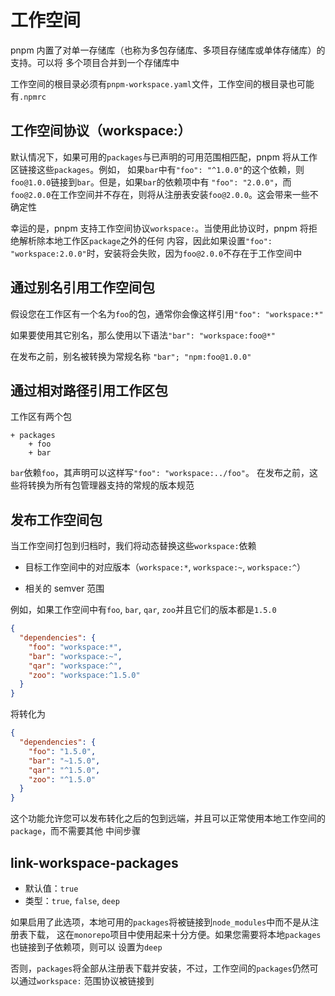 # 工作空间

pnpm 内置了对单一存储库（也称为多包存储库、多项目存储库或单体存储库）的支持。可以将
多个项目合并到一个存储库中

工作空间的根目录必须有`pnpm-workspace.yaml`文件，工作空间的根目录也可能有`.npmrc`

## 工作空间协议（workspace:）

默认情况下，如果可用的`packages`与已声明的可用范围相匹配，pnpm 将从工作区链接这些`packages`。例如，
如果`bar`中有`"foo": "^1.0.0"`的这个依赖，则`foo@1.0.0`链接到`bar`。但是，如果`bar`的依赖项中有
`"foo": "2.0.0"`，而`foo@2.0.0`在工作空间并不存在，则将从注册表安装`foo@2.0.0`。这会带来一些不确定性

幸运的是，pnpm 支持工作空间协议`workspace:`。当使用此协议时，pnpm 将拒绝解析除本地工作区`package`之外的任何
内容，因此如果设置`"foo": "workspace:2.0.0"`时，安装将会失败，因为`foo@2.0.0`不存在于工作空间中

## 通过别名引用工作空间包

假设您在工作区有一个名为`foo`的包，通常你会像这样引用`"foo": "workspace:*"`

如果要使用其它别名，那么使用以下语法`"bar": "workspace:foo@*"`

在发布之前，别名被转换为常规名称 `"bar"; "npm:foo@1.0.0"`

## 通过相对路径引用工作区包

工作区有两个包

```
+ packages
    + foo
    + bar
```

`bar`依赖`foo`，其声明可以这样写`"foo": "workspace:../foo"`。
在发布之前，这些将转换为所有包管理器支持的常规的版本规范

## 发布工作空间包

当工作空间打包到归档时，我们将动态替换这些`workspace:`依赖

- 目标工作空间中的对应版本（`workspace:*`, `workspace:~`, `workspace:^`）

- 相关的 semver 范围

例如，如果工作空间中有`foo`, `bar`, `qar`, `zoo`并且它们的版本都是`1.5.0`

```json
{
  "dependencies": {
    "foo": "workspace:*",
    "bar": "workspace:~",
    "qar": "workspace:^",
    "zoo": "workspace:^1.5.0"
  }
}
```

将转化为

```json
{
  "dependencies": {
    "foo": "1.5.0",
    "bar": "~1.5.0",
    "qar": "^1.5.0",
    "zoo": "^1.5.0"
  }
}
```

这个功能允许您可以发布转化之后的包到远端，并且可以正常使用本地工作空间的`package`，而不需要其他
中间步骤

## link-workspace-packages

- 默认值：`true`
- 类型：`true`, `false`, `deep`

如果启用了此选项，本地可用的`packages`将被链接到`node_modules`中而不是从注册表下载，
这在`monorepo`项目中使用起来十分方便。如果您需要将本地`packages`也链接到子依赖项，则可以
设置为`deep`

否则，`packages`将全部从注册表下载并安装，不过，工作空间的`packages`仍然可以通过`workspace:`
范围协议被链接到
